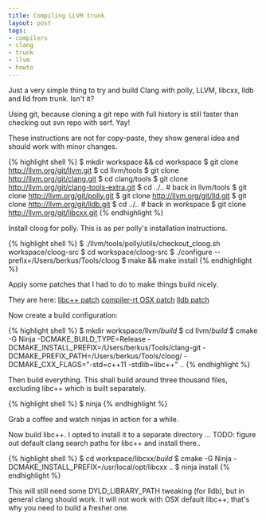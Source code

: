 ```yaml
--- 
title: Compiling LLVM trunk
layout: post
tags:
- compilers
- clang
- trunk
- llvm
- howto
---
```

Just a very simple thing to try and build Clang with polly, LLVM, libcxx, lldb and lld from trunk. Isn't it?

Using git, because cloning a git repo with full history is still faster than checking out svn repo with serf. Yay!

These instructions are not for copy-paste, they show general idea and should work with minor changes.

{% highlight shell %}
$ mkdir workspace && cd workspace
$ git clone http://llvm.org/git/llvm.git
$ cd llvm/tools
$ git clone http://llvm.org/git/clang.git
$ cd clang/tools
$ git clone http://llvm.org/git/clang-tools-extra.git
$ cd ../.. # back in llvm/tools
$ git clone http://llvm.org/git/polly.git
$ git clone http://llvm.org/git/lld.git
$ git clone http://llvm.org/git/lldb.git
$ cd ../.. # back in workspace
$ git clone http://llvm.org/git/libcxx.git
{% endhighlight %}

Install cloog for polly. This is as per polly's installation instructions.

{% highlight shell %}
$ ./llvm/tools/polly/utils/checkout_cloog.sh workspace/cloog-src
$ cd workspace/cloog-src
$ ./configure --prefix=/Users/berkus/Tools/cloog
$ make && make install
{% endhighlight %}

Apply some patches that I had to do to make things build nicely.

They are here:
[libc++ patch](http://llvm.org/bugs/show_bug.cgi?id=16123)
[compiler-rt OSX patch](http://llvm.org/bugs/show_bug.cgi?id=16124)
[lldb patch](http://llvm.org/bugs/show_bug.cgi?id=16125)

Now create a build configuration:

{% highlight shell %}
$ mkdir workspace/llvm/_build_
$ cd llvm/_build_
$ cmake -G Ninja -DCMAKE_BUILD_TYPE=Release -DCMAKE_INSTALL_PREFIX=/Users/berkus/Tools/clang-git -DCMAKE_PREFIX_PATH=/Users/berkus/Tools/cloog/ -DCMAKE_CXX_FLAGS="-std=c++11 -stdlib=libc++" ..
{% endhighlight %}

Then build everything. This shall build around three thousand files, excluding libc++ which is built separately.

{% highlight shell %}
$ ninja
{% endhighlight %}

Grab a coffee and watch ninjas in action for a while.

Now build libc++. I opted to install it to a separate directory ... TODO: figure out default clang search paths for libc++ and install there..

{% highlight shell %}
$ cd workspace/libcxx/_build_
$ cmake -G Ninja -DCMAKE_INSTALL_PREFIX=/usr/local/opt/libcxx ..
$ ninja install
{% endhighlight %}

This will still need some DYLD_LIBRARY_PATH tweaking (for lldb), but in general clang should work. It will not work with OSX default libc++; that's why you need to build a fresher one.


